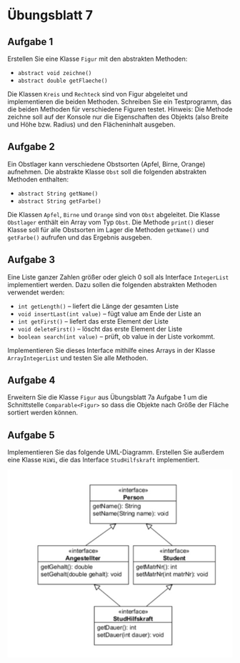 # Übungsblatt 7

## Aufgabe 1

Erstellen Sie eine Klasse `Figur` mit den abstrakten Methoden:

* `abstract void zeichne()`
* `abstract double getFlaeche()`

Die Klassen `Kreis` und `Rechteck` sind von Figur abgeleitet und implementieren die beiden Methoden. Schreiben Sie ein Testprogramm, das die beiden Methoden für verschiedene Figuren testet.
Hinweis: Die Methode zeichne soll auf der Konsole nur die Eigenschaften des Objekts (also Breite und Höhe bzw. Radius) und den Flächeninhalt ausgeben.

## Aufgabe 2
Ein Obstlager kann verschiedene Obstsorten (Apfel, Birne, Orange) aufnehmen. Die abstrakte Klasse `Obst` soll die folgenden abstrakten Methoden enthalten:

* `abstract String getName()`
* `abstract String getFarbe()`

Die Klassen `Apfel`, `Birne` und `Orange` sind von `Obst` abgeleitet. Die Klasse `Obstlager` enthält ein Array vom Typ `Obst`. Die Methode `print()` dieser Klasse soll für alle Obstsorten im Lager die Methoden `getName()` und `getFarbe()` aufrufen und das Ergebnis ausgeben.

## Aufgabe 3
Eine Liste ganzer Zahlen größer oder gleich 0 soll als Interface `IntegerList` implementiert
werden. Dazu sollen die folgenden abstrakten Methoden verwendet werden:

* `int getLength()`
	– liefert die Länge der gesamten Liste
* `void insertLast(int value)`
	– fügt value am Ende der Liste an
* `int getFirst()`
	– liefert das erste Element der Liste
* `void deleteFirst()`
	– löscht das erste Element der Liste
* `boolean search(int value)`
	– prüft, ob value in der Liste vorkommt.

Implementieren Sie dieses Interface mithilfe eines Arrays in der Klasse `ArrayIntegerList`
und testen Sie alle Methoden.

## Aufgabe 4
Erweitern Sie die Klasse `Figur` aus  Übungsblatt 7a Aufgabe 1 um die Schnittstelle
`Comparable<Figur>` so dass die Objekte nach Größe der Fläche sortiert werden können.

## Aufgabe 5
Implementieren Sie das folgende UML-Diagramm. Erstellen Sie außerdem eine Klasse
`HiWi`, die das Interface `StudHilfskraft` implementiert.

![](UML-uebung7-Aufgabe5.jpg)